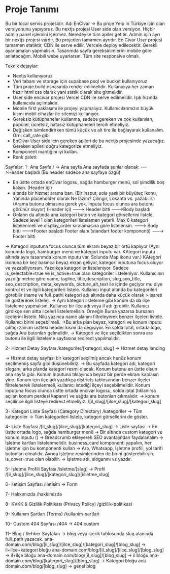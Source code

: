 # Proje Tanımı
Bu bir local servis projesidir. Adı EnCivar -> Bu proje Yelp in Türkiye için olan versiyonunu yapıyoruz. 
Bu nextjs projesi User side olan versiyon. Hiçbir admin panel işlemini içermez. Neredeyse tüm apiler get tir.
Admin için ayrı bir nextjs projesi vardır. Bu projeden tamamen ayrıdır. 
En Civar User projesi tamamen statiktir, CDN ile serve edilir. Vercele deploy edilecektir. Gerekli ayarlamaları yapmalısın. 
Tasarımda sayfa gereksinimlerini mobile göre anlatacağım. Mobili webe uyarlarsın. Tüm site responsive olmalı.





Teknik detaylar:
- Nextjs kullanıyoruz
- Veri tabanı ve storage için supabase psql ve bucket kullanıyoruz
- Tüm proje build esnasında render edilmelidir. Kullanıcıya her zaman hazır html css olarak yani statik olarak site gitmelidir. 
- User side encivar projesi Vercel CDN ile serve edilmelidir. Işık hızında kullanıcıda açılmalıdır. 
- Mobile first yaklaşımı ile projeyi yapmalıyız. Kullanıcılarımızın büyük kısmı mobil cihazlar ile sitemizi kullanıyor.
- Gereksiz kütüphaneler kullanma, sadece gereken ve çok kullanılan, popüler, ücretsiz, hatasız kütüphaneleri tercih etmeliyiz. 
- Değişken isimlendirirken tümü küçük ve alt tire ile bağlayarak kullanalım. Örn: call_rate gibi
- EnCivar User side için gereken apileri de bu nextjs projesinde yazacağız. Gereken apileri doğru kategorize etmeliyiz.
- Komponent mantığını iyi kullan. 
- Renk paleti: 






Sayfalar: 
1- Ana Sayfa
/ → Ana sayfa
Ana sayfada şunlar olacak:
--->Header başladı (Bu header sadece ana sayfaya özgü)
- En üstte ortada enCivar logosu, sağda hamburger menü, sol şimdilik boş kalsın. (Header içi) 
- altında bir hizmet arama barı. (Bir insput, sola yaslı bir büyüteç ikonu, Yanında placeholder olarak Ne lazım? Çilingir, Lokanta vs. yazabilir.) (Arama butonu olmasına gerek yok. İnputa focus olunca ara butonu görünür oluyor) (Header içi)
---> Header bitti
--->Body başladı
- Onların da altında ana kategori buton ve kategori görsellerini listele. Sadece level 1 olan kategorileri listelemen yeterli. Max 6 kategori listelenmeli ve display_order sıralamasına göre listelensin.
---> Body bitti
--->Footer başladı
Footer alanı (standart footer komponenti)
---> Footer bitti

-> Kategori inputuna focus olunca tüm ekranı beyaz bir örtü kaplıyor (Aynı konumda logo, hamburger menü ve kategori inputu var. KAtegori inputu altında aynı tasarımda konum inputu var. Solunda Map ikonu var.) KAtegori ikonuna bir kez basınca beyaz ekran geliyor, kategori inputuna focus oluyor ve yazabiliyorsun. Yazdıkça kategoriler listeleniyor. Sadece is_selectable=true ve is_active=true olan kategoriler listeleniyor. Kullanıcının yazdığı metne göre name, tagline, title,description, slug,seo_title,
seo_description, meta_keywords, picture_alt_text ile içinde geçiyor mu diye kontrol et ve ilgili kategorileri listele. Kullanıcı input altında bu kategorileri görebilir (name ve full_pathi kategori adı altında daha küçük olarak > işareti ile göstererek listele). 
-> Aynı kategori listeleme gibi konum da da ilçe listeleme yapmalısın. Kullanıcı bir ilçe adı veya il adı girebilir. Kullanıcı girdikçe sen altta ilçeleri listelemelisin. Örneğin Bursa yazarsa bursanın ilçelerini listele. Nilü yazınca name alanını filtreleyerek benzer ilçeleri listele. Kullanıcı birini seçebilmeli. 
->Bu arka plan beyaz, kategori ve konum inputu çıktığı zaman üstteki header kısmı da değişiyor. En solda İptal, ortada logo, sağda Ara butonları gelmelidir.
-> Kategori ve ilçe seçildikten sonra ara butonu ile ilgili listeleme sayfasına redirect yapılmalıdır.




2- Hizmet Detay Sayfası
/kategoriler/[kategori_slug] → Hizmet detay landing

-> Hizmet detay sayfası bir kategori seçilmiş ancak henüz konum seçilmemiş sayfa gibi düşünebiliriz. 
-> Bu sayfada kategori adı, kategori sloganı, arka planda kategori resmi olacak. Konum butonu en üstte olsun ana sayfa gibi. Konum inputuna tıklayınca beyaz bir perde ekranı kaplasın yine. Konum için ilçe adı yazdıkça districts tablosundan benzer ilçeler filtrelenerek listelenmeli, kullanıcı istediği ilçeyi seçebilmelidir. Konum inputuna focus olunca üstte ortada encivar logosu, solda iptal (tıklanırsa açılan konum perdesi kapanır) ve sağda ara butonları çıkmalıdır. 
-> konum seçilince ilgili listeye redirect etmeliyiz. /[il_slug]/[ilce_slug]/[kategori_slug]



3- Kategori Liste Sayfası (Category Directory)
/kategoriler → Tüm kategoriler
-> Tüm kategorileri listele, kategori görsellerini de göster.


4- Liste Sayfası
/[il_slug]/[ilce_slug]/[kategori_slug] → Liste sayfası
-> En üstte ortada logo, sağda hamburger menü
-> Bir altında custom kategori ve konum inputu ()
-> Breadcrumb ekleyerek SEO avantajından faydalanalım
-> İşletme kartları listelenmelidir. business_card komponenti yapalım, her işletme için bu komponenti kullan
-> Ara, Whatsapp, İşletme profili, yol tarifi butonları olmalıdır. Ayrıca işletme resimlerinden de birini gösterebilirsin. is_cover=true olan olabilir.
-> İşletme adı, sloganını vs yazdır.


5- İşletme Profili Sayfası
/isletme/[slug] → Profil
/[il_slug]/[ilce_slug]/[kategori_slug]/[isletme_slug]



6- İletişim Sayfası
/iletisim → Form



7- Hakkımızda
/hakkimizda



8- KVKK & Gizlilik Politikası (Privacy Policy)
/gizlilik-politikasi



9- Kullanım Şartları (Terms)
/kullanim-sartlari



10- Custom 404 Sayfası
/404 → 404 custom



11- Blog / Rehber Sayfaları -> blog veya içerik tablosunda slug alanında full_path yazacak.
ana-domain.com/blog/[il_slug]/[ilce_slug]/[kategori_slug]/[blog_slug] -> il+ilçe+kategori bloğu
ana-domain.com/blog/[il_slug]/[ilce_slug]/[blog_slug] -> il+ilçe bloğu
ana-domain.com/blog/[il_slug]/[blog_slug] -> il bloğu
ana-domain.com/blog/[kategori_slug]/[blog_slug] -> Kategori bloğu
ana-domain.com/blog/[blog_slug] -> genel blog

